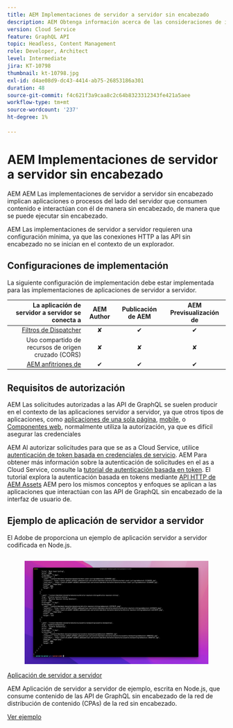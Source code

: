 ```yaml
---
title: AEM Implementaciones de servidor a servidor sin encabezado
description: AEM Obtenga información acerca de las consideraciones de implementación para implementaciones de servidor a servidor sin encabezado, o de servidor a servidor.
version: Cloud Service
feature: GraphQL API
topic: Headless, Content Management
role: Developer, Architect
level: Intermediate
jira: KT-10798
thumbnail: kt-10798.jpg
exl-id: d4ae08d9-dc43-4414-ab75-26853186a301
duration: 48
source-git-commit: f4c621f3a9caa8c2c64b8323312343fe421a5aee
workflow-type: tm+mt
source-wordcount: '237'
ht-degree: 1%

---
```


# AEM Implementaciones de servidor a servidor sin encabezado

AEM AEM Las implementaciones de servidor a servidor sin encabezado implican aplicaciones o procesos del lado del servidor que consumen contenido e interactúan con él de manera sin encabezado, de manera que se puede ejecutar sin encabezado.

AEM Las implementaciones de servidor a servidor requieren una configuración mínima, ya que las conexiones HTTP a las API sin encabezado no se inician en el contexto de un explorador.

## Configuraciones de implementación

La siguiente configuración de implementación debe estar implementada para las implementaciones de aplicaciones de servidor a servidor.

| La aplicación de servidor a servidor se conecta a | AEM Author | Publicación de AEM | AEM Previsualización de |
|---------------------------------------------------------------:|:----------:|:-----------:|:-----------:|
| [Filtros de Dispatcher](./configurations/dispatcher-filters.md) | ✘ | ✔ | ✔ |
| Uso compartido de recursos de origen cruzado (CORS) | ✘ | ✘ | ✘ |
| [AEM anfitriones de](./configurations/aem-hosts.md) | ✔ | ✔ | ✔ |

## Requisitos de autorización

AEM Las solicitudes autorizadas a las API de GraphQL se suelen producir en el contexto de las aplicaciones servidor a servidor, ya que otros tipos de aplicaciones, como [aplicaciones de una sola página](./spa.md), [mobile](./mobile.md), o [Componentes web](./web-component.md), normalmente utiliza la autorización, ya que es difícil asegurar las credenciales

AEM Al autorizar solicitudes para que se as a Cloud Service, utilice [autenticación de token basada en credenciales de servicio](https://experienceleague.adobe.com/docs/experience-manager-cloud-service/content/implementing/developing/generating-access-tokens-for-server-side-apis.html). AEM Para obtener más información sobre la autenticación de solicitudes en el as a Cloud Service, consulte la [tutorial de autenticación basada en token](https://experienceleague.adobe.com/docs/experience-manager-learn/getting-started-with-aem-headless/authentication/overview.html). El tutorial explora la autenticación basada en tokens mediante [API HTTP de AEM Assets](https://experienceleague.adobe.com/docs/experience-manager-cloud-service/content/assets/admin/mac-api-assets.html) AEM pero los mismos conceptos y enfoques se aplican a las aplicaciones que interactúan con las API de GraphQL sin encabezado de la interfaz de usuario de.

## Ejemplo de aplicación de servidor a servidor

El Adobe de proporciona un ejemplo de aplicación servidor a servidor codificada en Node.js.

<div class="columns is-multiline">
    <!-- Server-to-server app -->
    <div class="column is-half-tablet is-half-desktop is-one-third-widescreen" aria-label="Server-to-server app" tabindex="0">
       <div class="card">
           <div class="card-image">
               <figure class="image is-16by9">
                   <a href="../example-apps/server-to-server-app.md" title="Aplicación de servidor a servidor" tabindex="-1">
                       <img class="is-bordered-r-small" src="../example-apps/assets/server-to-server-app/server-to-server-card.png" alt="Aplicación de servidor a servidor">
                   </a>
               </figure>
           </div>
           <div class="card-content is-padded-small">
               <div class="content">
                   <p class="headline is-size-6 has-text-weight-bold"><a href="../example-apps/server-to-server-app.md" title="Aplicación de servidor a servidor">Aplicación de servidor a servidor</a></p>
                   <p class="is-size-6">AEM Aplicación de servidor a servidor de ejemplo, escrita en Node.js, que consume contenido de las API de GraphQL sin encabezado de la red de distribución de contenido (CPAs) de la red sin encabezado.</p>
                   <a href="../example-apps/server-to-server-app.md" class="spectrum-Button spectrum-Button--outline spectrum-Button--primary spectrum-Button--sizeM">
                       <span class="spectrum-Button-label has-no-wrap has-text-weight-bold">Ver ejemplo</span>
                   </a>
               </div>
           </div>
       </div>
    </div>
</div>
